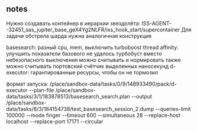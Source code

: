 ## notes

Нужно создавать контейнер в иерархии звездолёта:
    ISS-AGENT--32451_sas_jupiter_base_geX4Yg2NLFR/iss_hook_start/supercontainer
Для задачи обстрела шарда нужна аналогичная конструкция

basesearch: разный cpu, mem, выключить turboboost
    thread affinity: улучшить показатели базового не удалось
    турбобуст вместо небезопасного выключения можно считывать и нормировать
    также можно считывать портовский счётчик выделенных наносекунд
d-executor: гарантированные ресурсы, чтобы он не тормозил


формат запуска:
/place/sandbox-data/tasks/0/9/148933490/pack/d-executor
    --plan-file /place/sandbox-data/tasks/3/1/183878513/basesearch_search.plan
    --output /place/sandbox-data/tasks/8/3/184154738/test_basesearch_session_2.dump
    --queries-limit 100000
    --mode finger
    --timeout 600
    --simultaneous 28
    --replace-host localhost
    --replace-port 17171
    --circular
